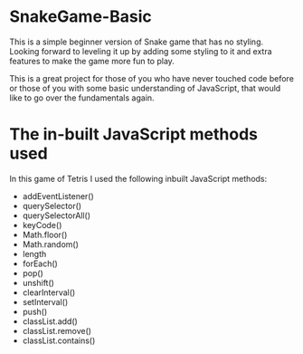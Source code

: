 # SnakeGame-Basic

This is a simple beginner version of Snake game that has no styling. Looking forward to leveling it up by adding some styling to it and extra features to make the game more fun to play.

This is a great project for those of you who have never touched code before or those of you with some basic understanding of JavaScript, that would like to go over the fundamentals again.

# The in-built JavaScript methods used
In this game of Tetris I used the following inbuilt JavaScript methods:


  * addEventListener()
  * querySelector()
  * querySelectorAll()
  * keyCode()
  * Math.floor()
  * Math.random()
  * length
  * forEach()
  * pop()
  * unshift()
  * clearInterval()
  * setInterval()
  * push()
  * classList.add()
  * classList.remove()
  * classList.contains()

